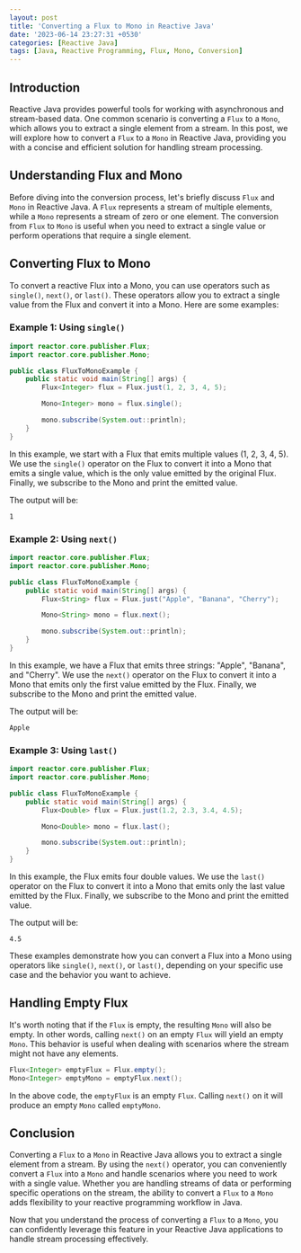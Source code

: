 ```yaml
---
layout: post
title: 'Converting a Flux to Mono in Reactive Java'
date: '2023-06-14 23:27:31 +0530'
categories: [Reactive Java]
tags: [Java, Reactive Programming, Flux, Mono, Conversion]
---
```


## Introduction

Reactive Java provides powerful tools for working with asynchronous and stream-based data. One common scenario is converting a `Flux` to a `Mono`, which allows you to extract a single element from a stream. In this post, we will explore how to convert a `Flux` to a `Mono` in Reactive Java, providing you with a concise and efficient solution for handling stream processing.

## Understanding Flux and Mono

Before diving into the conversion process, let's briefly discuss `Flux` and `Mono` in Reactive Java. A `Flux` represents a stream of multiple elements, while a `Mono` represents a stream of zero or one element. The conversion from `Flux` to `Mono` is useful when you need to extract a single value or perform operations that require a single element.

## Converting Flux to Mono

To convert a reactive Flux into a Mono, you can use operators such as `single()`, `next()`, or `last()`. These operators allow you to extract a single value from the Flux and convert it into a Mono. Here are some examples:

### Example 1: Using `single()`

```java
import reactor.core.publisher.Flux;
import reactor.core.publisher.Mono;

public class FluxToMonoExample {
    public static void main(String[] args) {
        Flux<Integer> flux = Flux.just(1, 2, 3, 4, 5);

        Mono<Integer> mono = flux.single();

        mono.subscribe(System.out::println);
    }
}
```

In this example, we start with a Flux that emits multiple values (1, 2, 3, 4, 5). We use the `single()` operator on the Flux to convert it into a Mono that emits a single value, which is the only value emitted by the original Flux. Finally, we subscribe to the Mono and print the emitted value.

The output will be:
```
1
```

### Example 2: Using `next()`

```java
import reactor.core.publisher.Flux;
import reactor.core.publisher.Mono;

public class FluxToMonoExample {
    public static void main(String[] args) {
        Flux<String> flux = Flux.just("Apple", "Banana", "Cherry");

        Mono<String> mono = flux.next();

        mono.subscribe(System.out::println);
    }
}
```

In this example, we have a Flux that emits three strings: "Apple", "Banana", and "Cherry". We use the `next()` operator on the Flux to convert it into a Mono that emits only the first value emitted by the Flux. Finally, we subscribe to the Mono and print the emitted value.

The output will be:
```
Apple
```

### Example 3: Using `last()`

```java
import reactor.core.publisher.Flux;
import reactor.core.publisher.Mono;

public class FluxToMonoExample {
    public static void main(String[] args) {
        Flux<Double> flux = Flux.just(1.2, 2.3, 3.4, 4.5);

        Mono<Double> mono = flux.last();

        mono.subscribe(System.out::println);
    }
}
```

In this example, the Flux emits four double values. We use the `last()` operator on the Flux to convert it into a Mono that emits only the last value emitted by the Flux. Finally, we subscribe to the Mono and print the emitted value.

The output will be:
```
4.5
```

These examples demonstrate how you can convert a Flux into a Mono using operators like `single()`, `next()`, or `last()`, depending on your specific use case and the behavior you want to achieve.

## Handling Empty Flux

It's worth noting that if the `Flux` is empty, the resulting `Mono` will also be empty. In other words, calling `next()` on an empty `Flux` will yield an empty `Mono`. This behavior is useful when dealing with scenarios where the stream might not have any elements.

```java
Flux<Integer> emptyFlux = Flux.empty();
Mono<Integer> emptyMono = emptyFlux.next();
```

In the above code, the `emptyFlux` is an empty `Flux`. Calling `next()` on it will produce an empty `Mono` called `emptyMono`.

## Conclusion

Converting a `Flux` to a `Mono` in Reactive Java allows you to extract a single element from a stream. By using the `next()` operator, you can conveniently convert a `Flux` into a `Mono` and handle scenarios where you need to work with a single value. Whether you are handling streams of data or performing specific operations on the stream, the ability to convert a `Flux` to a `Mono` adds flexibility to your reactive programming workflow in Java.

Now that you understand the process of converting a `Flux` to a `Mono`, you can confidently leverage this feature in your Reactive Java applications to handle stream processing effectively.